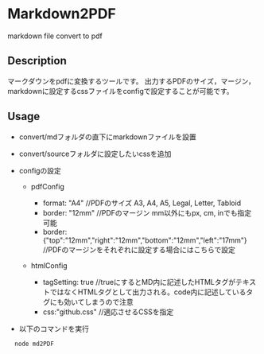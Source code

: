 Markdown2PDF
====
markdown file convert to pdf

## Description
マークダウンをpdfに変換するツールです。
出力するPDFのサイズ，マージン，markdownに設定するcssファイルをconfigで設定することが可能です。

## Usage
- convert/mdフォルダの直下にmarkdownファイルを設置
- convert/sourceフォルダに設定したいcssを追加
- configの設定
  - pdfConfig
    - format: "A4" //PDFのサイズ  A3, A4, A5, Legal, Letter, Tabloid
    - border: "12mm" //PDFのマージン mm以外にもpx, cm, inでも指定可能
    - border: {"top":"12mm","right":"12mm","bottom":"12mm","left":"17mm"} //PDFのマージンをそれぞれに設定する場合にはこちらで設定

  - htmlConfig
    - tagSetting: true //trueにするとMD内に記述したHTMLタグがテキストではなくHTMLタグとして出力される。code内に記述しているタグにも効いてしまうので注意
    - css:"github.css" //適応させるCSSを指定

- 以下のコマンドを実行
```
  node md2PDF
```

